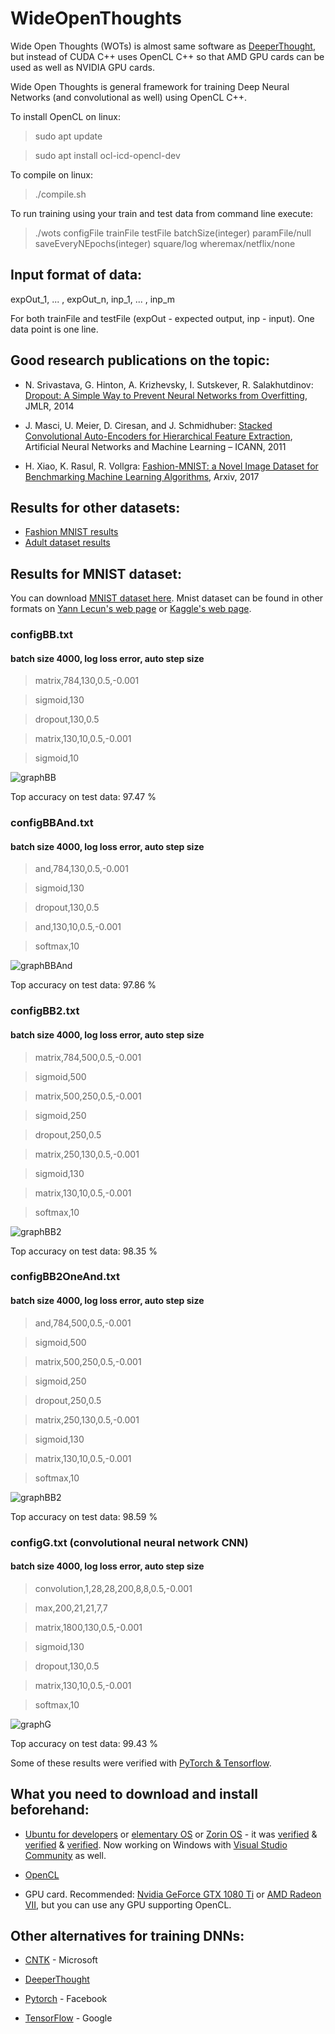 # WideOpenThoughts

Wide Open Thoughts (WOTs) is almost same software as [DeeperThought](https://github.com/pepe78/DeeperThought), but instead of CUDA C++ uses OpenCL C++ so that AMD GPU cards can be used as well as NVIDIA GPU cards.

Wide Open Thoughts is general framework for training Deep Neural Networks (and convolutional as well) using OpenCL C++.

To install OpenCL on linux:

> sudo apt update

> sudo apt install ocl-icd-opencl-dev

To compile on linux:

> ./compile.sh

To run training using your train and test data from command line execute:

> ./wots configFile trainFile testFile batchSize(integer) paramFile/null saveEveryNEpochs(integer) square/log wheremax/netflix/none


## Input format of data:

expOut_1, ... , expOut_n, inp_1, ... , inp_m

For both trainFile and testFile (expOut - expected output, inp - input). One data point is one line.

## Good research publications on the topic:

* N. Srivastava, G. Hinton, A. Krizhevsky, I. Sutskever, R. Salakhutdinov: [Dropout: A Simple Way to Prevent Neural Networks from Overfitting](http://www.jmlr.org/papers/volume15/srivastava14a/srivastava14a.pdf?utm_content=buffer79b43&utm_medium=social&utm_source=twitter.com&utm_campaign=buffer), JMLR, 2014

* J. Masci, U. Meier, D. Ciresan, and J. Schmidhuber: [Stacked Convolutional Auto-Encoders for
Hierarchical Feature Extraction](https://www.researchgate.net/profile/Jonathan_Masci/publication/221078713_Stacked_Convolutional_Auto-Encoders_for_Hierarchical_Feature_Extraction/links/0deec518b9c6ed4634000000/Stacked-Convolutional-Auto-Encoders-for-Hierarchical-Feature-Extraction.pdf), Artificial Neural Networks and Machine Learning – ICANN, 2011

* H. Xiao, K. Rasul, R. Vollgra: [Fashion-MNIST: a Novel Image Dataset for
Benchmarking Machine Learning Algorithms](https://arxiv.org/pdf/1708.07747.pdf), Arxiv, 2017

## Results for other datasets:

* [Fashion MNIST results](./README_fashion.md)
* [Adult dataset results](./README_adult.md)

## Results for MNIST dataset:

You can download [MNIST dataset here](https://www.dropbox.com/s/9eoiignb7tlrr2u/mnist.zip?dl=0). Mnist dataset can be found in other formats on [Yann Lecun's web page](http://yann.lecun.com/exdb/mnist/index.html) or [Kaggle's web page](https://www.kaggle.com/c/digit-recognizer).

### configBB.txt

#### batch size 4000, log loss error, auto step size

> matrix,784,130,0.5,-0.001

> sigmoid,130

> dropout,130,0.5

> matrix,130,10,0.5,-0.001

> sigmoid,10

![graphBB](./pics/graphBB.png)

Top accuracy on test data: 97.47 %

### configBBAnd.txt

#### batch size 4000, log loss error, auto step size

> and,784,130,0.5,-0.001

> sigmoid,130

> dropout,130,0.5

> and,130,10,0.5,-0.001

> softmax,10

![graphBBAnd](./pics/BBAnd.png)

Top accuracy on test data: 97.86 %

### configBB2.txt

#### batch size 4000, log loss error, auto step size

> matrix,784,500,0.5,-0.001

> sigmoid,500

> matrix,500,250,0.5,-0.001

> sigmoid,250

> dropout,250,0.5

> matrix,250,130,0.5,-0.001

> sigmoid,130

> matrix,130,10,0.5,-0.001

> softmax,10

![graphBB2](./pics/bb2.png)

Top accuracy on test data: 98.35 %

### configBB2OneAnd.txt

#### batch size 4000, log loss error, auto step size

> and,784,500,0.5,-0.001

> sigmoid,500

> matrix,500,250,0.5,-0.001

> sigmoid,250

> dropout,250,0.5

> matrix,250,130,0.5,-0.001

> sigmoid,130

> matrix,130,10,0.5,-0.001

> softmax,10

![graphBB2](./pics/BB2OneAnd.png)

Top accuracy on test data: 98.59 %

### configG.txt (convolutional neural network CNN)

#### batch size 4000, log loss error, auto step size

> convolution,1,28,28,200,8,8,0.5,-0.001

> max,200,21,21,7,7

> matrix,1800,130,0.5,-0.001

> sigmoid,130

> dropout,130,0.5

> matrix,130,10,0.5,-0.001

> softmax,10

![graphG](./pics/graphG4.png)

Top accuracy on test data: 99.43 %

Some of these results were verified with [PyTorch & Tensorflow](https://github.com/pepe78/MNISTWideNetwork).

## What you need to download and install beforehand:

* [Ubuntu for developers](https://www.ubuntu.com/desktop/developers) or [elementary OS](https://elementary.io/) or [Zorin OS](https://zorinos.com/download/#core) - it was [verified](https://www.frisky.world/2020/02/testing-elementary-os.html) & [verified](https://www.frisky.world/2020/03/testing-zorin-os-core.html) & [verified](https://www.frisky.world/2020/04/testing-ubuntu-2004-daily-build-kernel.html). Now working on Windows with [Visual Studio Community](https://visualstudio.microsoft.com/vs/community/) as well.

* [OpenCL](https://www.khronos.org/opencl/)

* GPU card. Recommended: [Nvidia GeForce GTX 1080 Ti](https://www.nvidia.com/en-us/geforce/products/10series/geforce-gtx-1080-ti/) or [AMD Radeon VII](https://www.amd.com/en/products/graphics/amd-radeon-vii), but you can use any GPU supporting 
OpenCL.

## Other alternatives for training DNNs:

* [CNTK](https://github.com/Microsoft/CNTK) - Microsoft

* [DeeperThought](https://github.com/pepe78/DeeperThought/)

* [Pytorch](https://pytorch.org/) - Facebook

* [TensorFlow](https://www.tensorflow.org/) - Google

